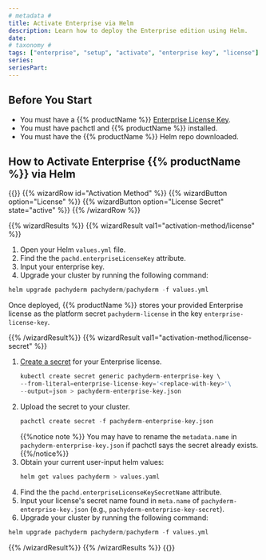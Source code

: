 ```yaml
---
# metadata # 
title: Activate Enterprise via Helm
description: Learn how to deploy the Enterprise edition using Helm.
date: 
# taxonomy #
tags: ["enterprise", "setup", "activate", "enterprise key", "license"]
series:
seriesPart:
---
```


## Before You Start 

- You must have a {{% productName %}} [Enterprise License Key](https://www.pachyderm.com/trial/).
- You must have pachctl and {{% productName %}} installed. 
- You must have the {{% productName %}} Helm repo downloaded.

## How to Activate Enterprise {{% productName %}} via Helm

{{<stack type="wizard">}}
{{% wizardRow id="Activation Method" %}}
{{% wizardButton  option="License" %}}
{{% wizardButton  option="License Secret" state="active" %}}
{{% /wizardRow %}}

{{% wizardResults %}}
{{% wizardResult val1="activation-method/license" %}}
1. Open your Helm `values.yml` file. 
2. Find the the `pachd.enterpriseLicenseKey` attribute.
3. Input your enterprise key.
4. Upgrade your cluster by running the following command:
```s
helm upgrade pachyderm pachyderm/pachyderm -f values.yml
```
Once deployed, {{% productName %}} stores your provided Enterprise license as the platform secret `pachyderm-license` in the key `enterprise-license-key`.

{{% /wizardResult%}}
{{% wizardResult val1="activation-method/license-secret" %}}
1. [Create a secret](/{{%release%}}/manage/secrets) for your Enterprise license.
   ```s
   kubectl create secret generic pachyderm-enterprise-key \
   --from-literal=enterprise-license-key='<replace-with-key>'\
   --output=json > pachyderm-enterprise-key.json
   ```
2. Upload the secret to your cluster.
   ```s
   pachctl create secret -f pachyderm-enterprise-key.json
   ```
   {{%notice note %}}
   You may have to rename the `metadata.name` in `pachyderm-enterprise-key.json` if pachctl says the secret already exists.
   {{%/notice%}}
3. Obtain your current user-input helm values:
    ```s
    helm get values pachyderm > values.yaml
    ```
4. Find the the `pachd.enterpriseLicenseKeySecretName` attribute.
5. Input your license's secret name found in `meta.name` of `pachyderm-enterprise-key.json` (e.g., `pachyderm-enterprise-key-secret`).
6. Upgrade your cluster by running the following command:
```s
helm upgrade pachyderm pachyderm/pachyderm -f values.yml
```
{{% /wizardResult%}}
{{% /wizardResults %}}
{{</stack>}}